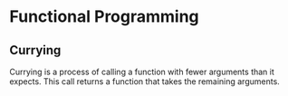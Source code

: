 # Functional Programming

## Currying

Currying is a process of calling a function with fewer arguments than it expects. This call returns a function that takes the remaining arguments.

